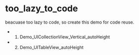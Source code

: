 # too_lazy_to_code

beacuase too lazy to code, so create this demo for code reuse.


* 001. Demo_UICollectionView_Vertical_autoHeight
* 002. Demo_UITableView_autoHeight